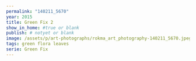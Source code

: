 ```yaml
---
permalink: "140211_5670"
year: 2015
title: Green Fix 2
show_in_home: #true or blank
publish: # notyet or blank
image: /assets/p/art-photographs/rokma_art_photography-140211_5670.jpeg
tags: green flora leaves
serie: Green Fix
---
```

